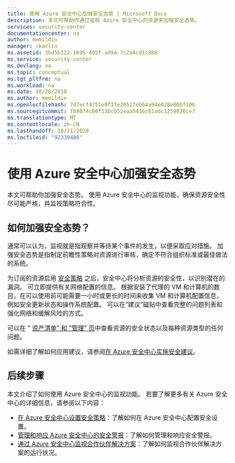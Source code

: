 ```yaml
---
title: 使用 Azure 安全中心加强安全态势 | Microsoft Docs
description: 本文可帮助你通过监视 Azure 安全中心的资源来加强安全态势。
services: security-center
documentationcenter: na
author: memildin
manager: rkarlin
ms.assetid: 3bd5b122-1695-495f-ad9a-7c2a4cd1c808
ms.service: security-center
ms.devlang: na
ms.topic: conceptual
ms.tgt_pltfrm: na
ms.workload: na
ms.date: 10/28/2018
ms.author: memildin
ms.openlocfilehash: 7d7ecf4751e9f3fe2051feb64a94e828e00bf106
ms.sourcegitcommit: f88074c00f13bcb52eaa5416c61adc1259826ce7
ms.translationtype: MT
ms.contentlocale: zh-CN
ms.lasthandoff: 10/21/2020
ms.locfileid: "92339486"
---
```

# <a name="strengthen-your-security-posture-with-azure-security-center"></a>使用 Azure 安全中心加强安全态势
本文可帮助你加强安全态势。 使用 Azure 安全中心的监视功能，确保资源安全性尽可能严格，并监视策略符合性。

## <a name="how-do-you-strengthen-your-security-posture"></a>如何加强安全态势？
通常可以认为，监视就是指观察并等待某个事件的发生，以便采取应对措施。 加强安全态势是指制定前瞻性策略对资源进行审核，确定不符合组织标准或最佳做法的系统。

为订阅的资源启用 [安全策略](tutorial-security-policy.md) 之后，安全中心将分析资源的安全性，以识别潜在的漏洞。 可立即提供有关网络配置的信息。 根据安装了代理的 VM 和计算机的数目，在可以使用前可能需要一小时或更长的时间来收集 VM 和计算机配置信息，例如安全更新状态和操作系统配置。 可以在“建议”磁贴中查看完整的问题列表和强化网络和缓解风险的方式。

可以在 " [资产清单" 和 "管理" 页](asset-inventory.md)中查看资源的安全状态以及每种资源类型的任何问题。

如需详细了解如何应用建议，请参阅[在 Azure 安全中心实施安全建议](security-center-recommendations.md)。


## <a name="next-steps"></a>后续步骤
本文介绍了如何使用 Azure 安全中心的监视功能。 若要了解更多有关 Azure 安全中心的详细信息，请参阅以下内容：

* [在 Azure 安全中心设置安全策略](tutorial-security-policy.md)：了解如何在 Azure 安全中心配置安全设置。
* [管理和响应 Azure 安全中心的安全警报](security-center-managing-and-responding-alerts.md)：了解如何管理和响应安全警报。
* [通过 Azure 安全中心监视合作伙伴解决方案](./security-center-partner-integration.md)：了解如何监视合作伙伴解决方案的运行状况。